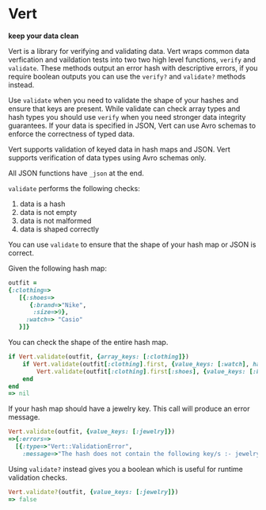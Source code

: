 # Vert

**keep your data clean**

Vert is a library for verifying and validating data. Vert wraps common
data verfication and vaildation tests into two two high level
functions, `verify` and `validate`. These methods output an error hash
with descriptive errors, if you require boolean outputs you can use
the `verify?` and `validate?` methods instead.

Use `validate` when you need to validate the shape of your hashes and
ensure that keys are present. While validate can check array types and
hash types you should use `verify` when you need stronger data
integrity guarantees. If your data is specified in JSON, Vert can use
Avro schemas to enforce the correctness of typed data.

Vert supports validation of keyed data in hash maps
and JSON. Vert supports verification of data types using Avro schemas only.

All JSON functions have `_json` at the end. 

`validate` performs the following checks:

1. data is a hash
1. data is not empty
1. data is not malformed
1. data is shaped correctly 

You can use `validate` to ensure that the shape of your hash map or JSON
is correct.

Given the following hash map:

```ruby
outfit =
{:clothing=>
   [{:shoes=>
      {:brand=>"Nike", 
       :size=>9}, 
     :watch=> "Casio"
   }]}
```

You can check the shape of the entire hash map.

```ruby
if Vert.validate(outfit, {array_keys: [:clothing]})
    if Vert.validate(outfit[:clothing].first, {value_keys: [:watch], hash_keys: [:shoes]})
        Vert.validate(outfit[:clothing].first[:shoes], {value_keys: [:brand, :size]})
    end
end
=> nil
```

If your hash map should have a jewelry key. This call will produce an
error message.

```ruby
Vert.validate(outfit, {value_keys: [:jewelry]})
=>{:errors=>
  [{:type=>"Vert::ValidationError",
    :message=>"The hash does not contain the following key/s :- jewelry"}]}
```

Using `validate?` instead gives you a boolean which is useful
for runtime validation checks.

```ruby
Vert.validate?(outfit, {value_keys: [:jewelry]})
=> false
```
